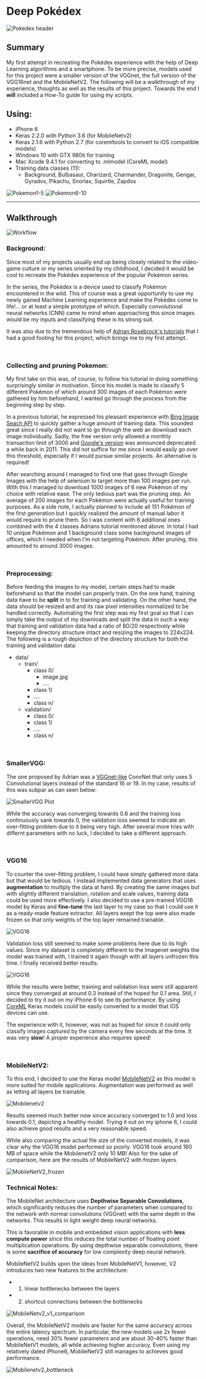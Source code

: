 # **Deep Pokédex**

![Pokedex header](https://user-images.githubusercontent.com/33485290/43086867-b1120e1c-8e9e-11e8-9bb6-2a555d3a0b68.png)

## **Summary**
My first attempt in recreating the Pokédex experience with the help of Deep Learning algorithms and a smartphone. To be more precise, models used for this project were a smaller version of the VGGnet, the full version of the VGG16net and the MobileNetV2. The following will be a walkthrough of my experience, thoughts as well as the results of this project. Towards the end I **will** included a How-To guide for using my scripts.

## Using:
* iPhone 6
* Keras 2.2.0 with Python 3.6 (for MobileNetv2)
* Keras 2.1.6 with Python 2.7 (for coremltools to convert to iOS compatible models)
* Windows 10 with GTX 980ti for training
* Mac Xcode 9.4.1 for converting to .mlmodel (CoreML model)
* Training data classes (11): 
    * Background, Bulbasaur, Charizard, Charmander, Dragonite, Gengar, Gyrados, Pikachu, Snorlax, Squirtle, Zapdos

![Pokemon1-5](https://github.com/CouchCat/Pokedex-Imagenet/blob/master/resources/pokemon1-5.png)
![Pokemon6-10](https://github.com/CouchCat/Pokedex-Imagenet/blob/master/resources/pokemon6-10.png)

-----

## **Walkthrough**

![Workflow](https://user-images.githubusercontent.com/33485290/43086943-e2ef7b5e-8e9e-11e8-9279-156126f31a2f.png)

### Background:

Since most of my projects usually end up being closely related to the video-game culture or my series oriented by my childhood, I decided it would be cool to recreate the Pokédex experience of the popular Pokémon series. 

In the series, the Pokédex is a device used to classify Pokémon encountered in the wild. This of course was a great opportunity to use my newly gained Machine Learning experience and make the Pokédex come to life!... or at least a simple prototype of which. Especially convolutional neural networks (CNN) came to mind when approaching this since images would be my inputs and classifying these is its strong suit.

It was also due to the tremendous help of [Adrian Rosebrock's tutorials](https://www.pyimagesearch.com/2018/04/16/keras-and-convolutional-neural-networks-cnns/) that I had a good footing for this project, which brings me to my first attempt.

&nbsp;
### **Collecting and pruning Pokemon:**

My first take on this was, of course, to follow his tutorial in doing something surprisingly similar in motivation. Since his model is made to classify 5 different Pokémon of which around 300 images of each Pokémon were gathered by him beforehand, I wanted go through the process from the beginning step by step.

In a previous tutorial, he expressed his pleasant experience with [Bing Image Seach API](https://azure.microsoft.com/en-us/try/cognitive-services/?api=bing-image-search-api) to quickly gather a huge amount of training data. This sounded great since I really did not want to go through the web an download each image individually. Sadly, the free version only allowed a monthly transaction limit of 3000 and [Google's version](https://developers.google.com/image-search/) was announced deprecated a while back in 2011. This did not suffice for me since I would easily go over this threshold, especially if I would pursue similar projects. An alternative is required!

After searching around I managed to find one that goes through Google Images with the help of selenium to target more than 100 images per run. With this I managed to download 1000 images of 6 new Pokémon of my choice with relative ease. The only tedious part was the pruning step. An average of 200 images for each Pokémon were actually useful for training purposes. As a side note, I actually planned to include all 151 Pokémon of the first generation but I quickly realized the amount of manual labor it would require to prune them. So I was content with 6 additional ones combined with the 4 classes Adrians tutorial mentioned above. In total I had 10 unique Pokémon and 1 background class some background images of offices, which I needed when I'm not targeting Pokémon. After pruning, this amounted to around 3000 images.


&nbsp;
### **Preprocessing:**

Before feeding the images to my model, certain steps had to made beforehand so that the model can properly train. On the one hand, training data have to be **split** in to for training and validating. On the other hand, the data should be resized and and its raw pixel intensities normalized to be handled correctly. Automating the first step was my first goal so that I can simply take the output of my downloads and split the data in such a way that training and validation data had a ratio of 80/20 respectively while keeping the directory structure intact and resizing the images to 224x224. The following is a rough depiction of the directory structure for both the training and validation data:

* data/
	* train/
  		* class 0/
			* image.jpg
			*	....
		* class 1/
		*  ....
		* class n/
    *  validation/
  		* class 0/
		* class 1/
		*  ....
		* class n/


&nbsp;
### **SmallerVGG:**

The one proposed by Adrian was a [VGGnet-like](https://arxiv.org/abs/1409.1556) ConvNet that only uses 5 Convolutional layers instead of the standard 16 or 19. In my case, results of this was subpar as can seen below:

![SmallerVGG Plot](https://github.com/CouchCat/Pokedex-Imagenet/blob/master/plots/plotSm11.png)


While the accuracy was converging towards 0.8 and the training loss continuously sank towards 0, the validation loss seemed to indicate an over-fitting problem due to it  being very high. After several more tries with differnt parameters with no luck, I decided to take a different approach.

&nbsp;
### **VGG16**

To counter the over-fitting problem, I could have simply gathered more data but that would be tedious. I instead implemented data generators that uses **augmentation** to mulitply the data at hand. By creating the same images but with slightly different translation, rotation and scale values, training data could be used more effectively. I also decided to use a pre-trained VGG16 model by Keras and **fine-tune** the last layer to my case so that I could use it as a ready-made feature extractor. All layers exept the top were also made frozen so that only weights of the top layer remained trainable.

![VGG16](https://github.com/CouchCat/Pokedex-Imagenet/blob/master/plots/plot-vgg-plot_v2.png)

Validation loss still seemed to make some problems here due to its high values. Since my dataset is completely different to the Imagenet weights the model was trained with, I trained it again though with all layers unfrozen this time. I finally received better results.

![VGG16](https://github.com/CouchCat/Pokedex-Imagenet/blob/master/plots/plot-vgg-plot_v3-11.png)

While the results were better, training and validation loss were still apparent since they converged at around 0.3 instead of the hoped for 0.1 area. Still, I decided to try it out on my iPhone 6 to see its performance. By using [CoreML](https://developer.apple.com/documentation/coreml) Keras models could be easily converted to a model that iOS devices can use.

The experience with it, however, was not as hoped for since it could only classify images captured by the camera every few seconds at the time. It was very **slow**! A proper experience also requires speed!

&nbsp;
### **MobileNetV2:**

To this end, I decided to use the Keras model [MobileNetV2](https://arxiv.org/pdf/1801.04381.pdf) as this model is more suited for mobile applications. Augmentation was performed as well as letting all layers be trainable.

![Mobilenetv2](https://github.com/CouchCat/Pokedex-Imagenet/blob/master/plots/plot-mobile2_v4.png)


Results seemed much better now since accuracy converged to 1.0 and loss towards 0.1, depicting a healthy model. Trying it out on my iphone 6, I could also achieve good results and a very reasonable speed.

While also comparing the actual file size of the converted models, it was clear why the VGG16 model performed so poorly. VGG16 took around 160 MB of space while the MobilenetV2 only 10 MB! Also for the sake of comparison, here are the results of MobileNetV2 with frozen layers.

![MobileNetV2_frozen](https://github.com/CouchCat/Pokedex-Imagenet/blob/master/plots/plot-mobile2_v5_frozen.png)


### **Technical Notes:**

The MobileNet architecture uses **Depthwise Separable Convolutions**, which significantly reduces the number of parameters when compared to the network with normal convolutions (VGGnet) with the same depth in the networks. This results in light weight deep neural networks.

This is favorable in mobile and embedded vision applications with **less compute power** since this reduces the total number of floating point multiplication operations. By using depthwise separable convolutions, there is some **sacrifice of accuracy** for low complexity deep neural network.

MobileNetV2 builds upon the ideas from MobileNetV1, however, V2 introduces two new features to the architecture: 
* 1) linear bottlenecks between the layers
* 2) shortcut connections between the bottlenecks

![MobileNetv2_v1_comparison](https://2.bp.blogspot.com/-E7CT0RHBWq4/WsKlTgEeX2I/AAAAAAAACh0/dp1B4yh6O2k4H1LuC7BA-EKzrL7W0L8iACLcBGAs/s1600/image2.png)

Overall, the MobileNetV2 models are faster for the same accuracy across the entire latency spectrum. In particular, the new models use 2x fewer operations, need 30% fewer parameters and are about 30-40% faster than MobileNetV1 models, all while achieving higher accuracy. Even using my relatively dated iPhone6, MobileNetV2 still manages to achieves good performance.

![Mobilenetv2_bottleneck](https://github.com/CouchCat/Pokedex-Imagenet/blob/master/resources/mobilenetv2_bottleneck.png)

